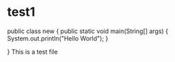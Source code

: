 # test1
public class new
{
    public static void main(String[] args)
    {
      System.out.println("Hello World");
    }

}
This is a test file
